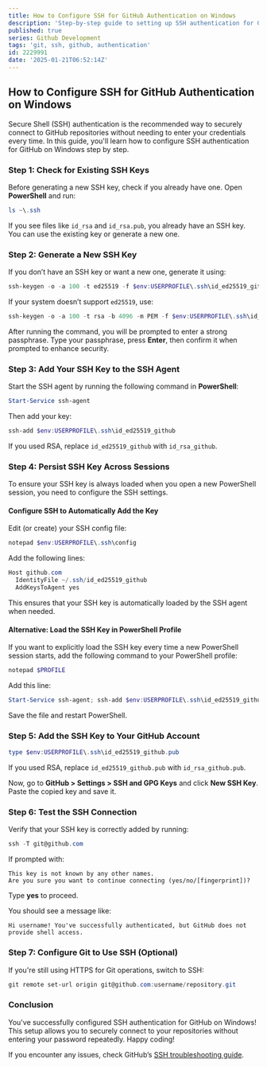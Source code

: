 ```yaml
---
title: How to Configure SSH for GitHub Authentication on Windows
description: 'Step-by-step guide to setting up SSH authentication for GitHub on Windows, including key generation, adding to the SSH agent, and persisting the key across sessions.'
published: true
series: Github Development
tags: 'git, ssh, github, authentication'
id: 2229991
date: '2025-01-21T06:52:14Z'
---
```


## How to Configure SSH for GitHub Authentication on Windows

Secure Shell (SSH) authentication is the recommended way to securely connect to GitHub repositories without needing to enter your credentials every time. In this guide, you'll learn how to configure SSH authentication for GitHub on Windows step by step.

### Step 1: Check for Existing SSH Keys

Before generating a new SSH key, check if you already have one. Open **PowerShell** and run:

```powershell
ls ~\.ssh
```

If you see files like `id_rsa` and `id_rsa.pub`, you already have an SSH key. You can use the existing key or generate a new one.

### Step 2: Generate a New SSH Key

If you don’t have an SSH key or want a new one, generate it using:

```powershell
ssh-keygen -o -a 100 -t ed25519 -f $env:USERPROFILE\.ssh\id_ed25519_github -C "ssh key for github"
```

If your system doesn’t support `ed25519`, use:

```powershell
ssh-keygen -o -a 100 -t rsa -b 4096 -m PEM -f $env:USERPROFILE\.ssh\id_rsa_github -C "ssh key for github"
```

After running the command, you will be prompted to enter a strong passphrase. Type your passphrase, press **Enter**, then confirm it when prompted to enhance security.

### Step 3: Add Your SSH Key to the SSH Agent

Start the SSH agent by running the following command in **PowerShell**:

```powershell
Start-Service ssh-agent
```

Then add your key:

```powershell
ssh-add $env:USERPROFILE\.ssh\id_ed25519_github
```

If you used RSA, replace `id_ed25519_github` with `id_rsa_github`.

### Step 4: Persist SSH Key Across Sessions

To ensure your SSH key is always loaded when you open a new PowerShell session, you need to configure the SSH settings.

#### **Configure SSH to Automatically Add the Key**

Edit (or create) your SSH config file:

```powershell
notepad $env:USERPROFILE\.ssh\config
```

Add the following lines:

```powershell
Host github.com
  IdentityFile ~/.ssh/id_ed25519_github
  AddKeysToAgent yes
```

This ensures that your SSH key is automatically loaded by the SSH agent when needed.

#### **Alternative: Load the SSH Key in PowerShell Profile**

If you want to explicitly load the SSH key every time a new PowerShell session starts, add the following command to your PowerShell profile:

```powershell
notepad $PROFILE
```

Add this line:

```powershell
Start-Service ssh-agent; ssh-add $env:USERPROFILE\.ssh\id_ed25519_github
```

Save the file and restart PowerShell.

### Step 5: Add the SSH Key to Your GitHub Account

```powershell
type $env:USERPROFILE\.ssh\id_ed25519_github.pub
```

If you used RSA, replace `id_ed25519_github.pub` with `id_rsa_github.pub`.

Now, go to **GitHub > Settings > SSH and GPG Keys** and click **New SSH Key**. Paste the copied key and save it.

### Step 6: Test the SSH Connection

Verify that your SSH key is correctly added by running:

```powershell
ssh -T git@github.com
```

If prompted with:

```plaintext
This key is not known by any other names.
Are you sure you want to continue connecting (yes/no/[fingerprint])?
```

Type **yes** to proceed.

You should see a message like:

```plaintext
Hi username! You've successfully authenticated, but GitHub does not provide shell access.
```

### Step 7: Configure Git to Use SSH (Optional)

If you're still using HTTPS for Git operations, switch to SSH:

```powershell
git remote set-url origin git@github.com:username/repository.git
```

### Conclusion

You've successfully configured SSH authentication for GitHub on Windows! This setup allows you to securely connect to your repositories without entering your password repeatedly. Happy coding!

If you encounter any issues, check GitHub’s [SSH troubleshooting guide](https://docs.github.com/en/authentication/troubleshooting-ssh).
